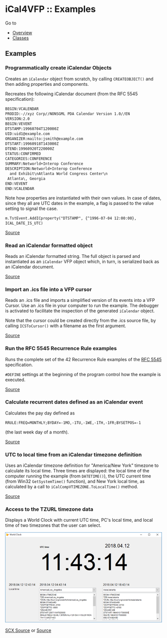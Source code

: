 # iCal4VFP :: Examples

Go to

- [Overview](README.md "Overview")
- [Classes](classes.md "Classes")

## Examples

### Programmatically create iCalendar Objects

Creates an `iCalendar` object from scratch, by calling `CREATEOBJECT()` and then adding properties and components.

Recreates the following iCalendar document (from the RFC 5545 specification):

```iCalendar
BEGIN:VCALENDAR
PRODID:-//xyz Corp//NONSGML PDA Calendar Version 1.0//EN
VERSION:2.0
BEGIN:VEVENT
DTSTAMP:19960704T120000Z
UID:uid1@example.com
ORGANIZER:mailto:jsmith@example.com
DTSTART:19960918T143000Z
DTEND:19960920T220000Z
STATUS:CONFIRMED
CATEGORIES:CONFERENCE
SUMMARY:Networld+Interop Conference
DESCRIPTION:Networld+Interop Conference
  and Exhibit\nAtlanta World Congress Center\n
 Atlanta\, Georgia
END:VEVENT
END:VCALENDAR
```

Note how properties are instantiated with their own values. In case of dates, since they all are UTC dates in the example, a flag is passed to the value setting to signal the case.

```foxpro
m.TstEvent.AddICproperty("DTSTAMP", {^1996-07-04 12:00:00}, ICAL_DATE_IS_UTC)
```

[Source](examples/iCalendar-objects.prg "Source")

### Read an iCalendar formatted object

Reads an iCalendar formatted string. The full object is parsed and instantiated as an `iCalendar` VFP object which, in turn, is serialized back as an iCalendar document.

[Source](examples/read-iCalendar-from-memory.prg "Source")

### Import an .ics file into a VFP cursor

Reads an .ics file and imports a simplified version of its events into a VFP Cursor. Use an .ics file in your computer to run the example. The debugger is activated to facilitate the inspection of the generated `iCalendar` object.

Note that the cursor could be created directly from the .ics source file, by calling `ICSToCursor()` with a filename as the first argument.

[Source](examples/icalendar-file-to-cursor.prg "Source")

### Run the RFC 5545 Recurrence Rule examples

Runs the complete set of the 42 Recurrence Rule examples of the [RFC 5545](https://tools.ietf.org/html/rfc5545 "RFC 5545") specification.

`#DEFINE` settings at the beginning of the program control how the example is executed.

[Source](examples/rfc%205545%20RRULE%20examples.prg "Source")

### Calculate recurrent dates defined as an iCalendar event 

Calculates the pay day defined as

```iCalendar
RRULE:FREQ=MONTHLY;BYDAY=-1MO,-1TU,-1WE,-1TH,-1FR;BYSETPOS=-1
```

(the last week day of a month).

[Source](examples/use%20RRULE%20to%20calculate%20events%20dates.prg "Source")

### UTC to local time from an iCalendar timezone definition

Uses an iCalendar timezone definition for "America/New York" timezone to calculate its local time. Three times are displayed: the local time of the computer running the example (from `DATETIME()`), the UTC current time (from Win32 `GetSystemTime()` function), and New York local time, as calculated by a call to `iCalCompVTIMEZONE.ToLocalTime()` method.

[Source](examples/UTC%20time%20to%20local%20time%20using%20VTIMEZONE.prg "Source")

### Access to the TZURL timezone data

Displays a World Clock with current UTC time, PC's local time, and local time of two timezones that the user can select.

![World Clock form](examples/tzurl.png "World Clock form")

[SCX Source](examples/world-clock.zip "SCX Source") or [Source](examples/world-clock.sc2 "Source")
